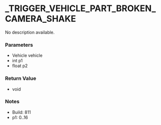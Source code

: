 # _TRIGGER_VEHICLE_PART_BROKEN_CAMERA_SHAKE

No description available.

### Parameters
* Vehicle vehicle
* int p1
* float p2

### Return Value
* void

### Notes
* Build: 811
* p1: 0..16

